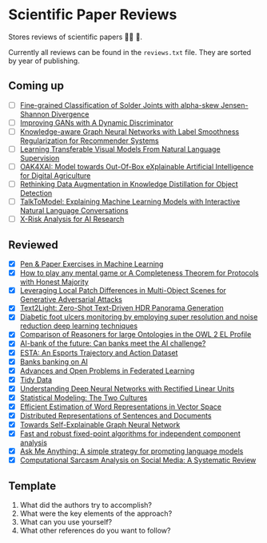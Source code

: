 # Scientific Paper Reviews

Stores reviews of scientific papers :scientist: 📄.

Currently all reviews can be found in the `reviews.txt` file. They are sorted by year of publishing.

## Coming up

- [ ] [Fine-grained Classification of Solder Joints with alpha-skew Jensen-Shannon Divergence](http://arxiv.org/abs/2209.09857)
- [ ] [Improving GANs with A Dynamic Discriminator](http://arxiv.org/abs/2209.09897)
- [ ] [Knowledge-aware Graph Neural Networks with Label Smoothness Regularization for Recommender Systems](http://arxiv.org/abs/1905.04413)
- [ ] [Learning Transferable Visual Models From Natural Language Supervision](http://arxiv.org/abs/2103.00020)
- [ ] [OAK4XAI: Model towards Out-Of-Box eXplainable Artificial Intelligence for Digital Agriculture](http://arxiv.org/abs/2209.15104)
- [ ] [Rethinking Data Augmentation in Knowledge Distillation for Object Detection](http://arxiv.org/abs/2209.09841)
- [ ] [TalkToModel: Explaining Machine Learning Models with Interactive Natural Language Conversations](http://arxiv.org/abs/2207.04154)
- [ ] [X-Risk Analysis for AI Research](http://arxiv.org/abs/2206.05862)

## Reviewed

- [X] [Pen & Paper Exercises in Machine Learning](https://arxiv.org/pdf/2206.13446.pdf)
- [X] [How to play any mental game or A Completeness Theorem for Protocols with Honest Majority](https://dl.acm.org/doi/pdf/10.1145/28395.28420)
- [X] [Leveraging Local Patch Differences in Multi-Object Scenes for Generative Adversarial Attacks](http://arxiv.org/abs/2209.09883)
- [X] [Text2Light: Zero-Shot Text-Driven HDR Panorama Generation](http://arxiv.org/abs/2209.09898)
- [X] [Diabetic foot ulcers monitoring by employing super resolution and noise reduction deep learning techniques](https://arxiv.org/pdf/2209.09880.pdf)
- [X] [Comparison of Reasoners for large Ontologies in the OWL 2 EL Profile](https://www.semantic-web-journal.net/sites/default/files/swj120_2.pdf)
- [X] [AI-bank of the future: Can banks meet the AI challenge?](https://www.mckinsey.de/~/media/McKinsey/Industries/Financial%20Services/Our%20Insights/AI%20bank%20of%20the%20future%20Can%20banks%20meet%20the%20AI%20challenge/AI-bank-of-the-future-Can-banks-meet-the-AI-challenge.pdf)
- [X] [ESTA: An Esports Trajectory and Action Dataset](https://arxiv.org/pdf/2209.09861.pdf)
- [X] [Banks banking on AI](https://garph.co.uk/IJARMSS/Sep2020/G-2835.pdf)
- [X] [Advances and Open Problems in Federated Learning](https://arxiv.org/pdf/1912.04977.pdf)
- [X] [Tidy Data](http://vita.had.co.nz/papers/tidy-data.pdf)
- [X] [Understanding Deep Neural Networks with Rectified Linear Units](https://arxiv.org/pdf/1611.01491.pdf)
- [X] [Statistical Modeling: The Two Cultures](https://www.jstor.org/stable/2676681?origin=JSTOR-pdf)
- [X] [Efficient Estimation of Word Representations in Vector Space](https://arxiv.org/pdf/1301.3781.pdf)
- [X] [Distributed Representations of Sentences and Documents](https://cs.stanford.edu/~quocle/paragraph_vector.pdf)
- [X] [Towards Self-Explainable Graph Neural Network](https://dl.acm.org/doi/10.1145/3459637.3482306)
- [X] [Fast and robust fixed-point algorithms for independent component analysis](https://ieeexplore.ieee.org/document/761722)
- [X] [Ask Me Anything: A simple strategy for prompting language models](http://arxiv.org/abs/2210.02441)
- [X] [Computational Sarcasm Analysis on Social Media: A Systematic Review](http://arxiv.org/abs/2209.06170)

## Template

1. What did the authors try to accomplish?
2. What were the key elements of the approach?
3. What can you use yourself?
4. What other references do you want to follow?
